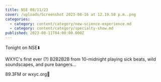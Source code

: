 ```yaml
---
title: NSE 08/11/23
cover: /uploads/Screenshot 2023-08-16 at 12.19.50 p.m..png
categories:
  - category: content/category/new-science-experience.md
  - category: content/category/specialty-show.md
published: 2023-08-11T04:00:00.000Z
---
```


Tonight on NSE⬇️

WXYC's first ever (?) B2B2B2B from 10-midnight playing sick beats, wild soundscapes, and pure bangers...

89.3FM or wxyc.org📍
